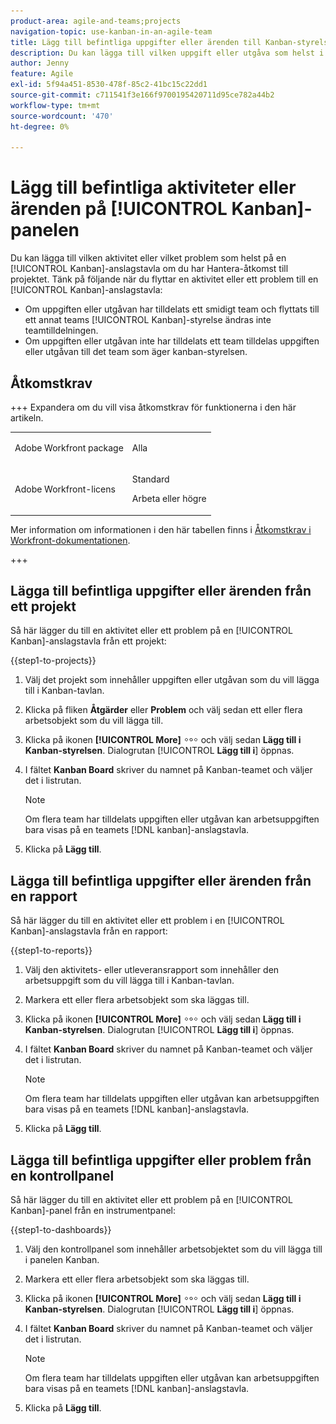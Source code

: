```yaml
---
product-area: agile-and-teams;projects
navigation-topic: use-kanban-in-an-agile-team
title: Lägg till befintliga uppgifter eller ärenden till Kanban-styrelsen
description: Du kan lägga till vilken uppgift eller utgåva som helst i en Kanban-tavla om du har behörigheten Hantera för projektet.
author: Jenny
feature: Agile
exl-id: 5f94a451-8530-478f-85c2-41bc15c22dd1
source-git-commit: c711541f3e166f9700195420711d95ce782a44b2
workflow-type: tm+mt
source-wordcount: '470'
ht-degree: 0%

---
```


# Lägg till befintliga aktiviteter eller ärenden på [!UICONTROL Kanban]-panelen

<!-- Audited: 4/2025 -->

Du kan lägga till vilken aktivitet eller vilket problem som helst på en [!UICONTROL Kanban]-anslagstavla om du har Hantera-åtkomst till projektet. Tänk på följande när du flyttar en aktivitet eller ett problem till en [!UICONTROL Kanban]-anslagstavla:

* Om uppgiften eller utgåvan har tilldelats ett smidigt team och flyttats till ett annat teams [!UICONTROL Kanban]-styrelse ändras inte teamtilldelningen.
* Om uppgiften eller utgåvan inte har tilldelats ett team tilldelas uppgiften eller utgåvan till det team som äger kanban-styrelsen.

## Åtkomstkrav

+++ Expandera om du vill visa åtkomstkrav för funktionerna i den här artikeln.

<table style="table-layout:auto"> 
 <col> 
 </col> 
 <col> 
 </col> 
 <tbody> 
  <tr> 
   <td role="rowheader">Adobe Workfront package</td> 
   <td> <p>Alla</p> </td> 
  </tr> 
  <tr> 
   <td role="rowheader">Adobe Workfront-licens</td> 
   <td> <p>Standard</p> 
   <p>Arbeta eller högre</p> </td> 
  </tr>
 </tbody> 
</table>

Mer information om informationen i den här tabellen finns i [Åtkomstkrav i Workfront-dokumentationen](/help/quicksilver/administration-and-setup/add-users/access-levels-and-object-permissions/access-level-requirements-in-documentation.md).

+++

## Lägga till befintliga uppgifter eller ärenden från ett projekt

Så här lägger du till en aktivitet eller ett problem på en [!UICONTROL Kanban]-anslagstavla från ett projekt:

{{step1-to-projects}}

1. Välj det projekt som innehåller uppgiften eller utgåvan som du vill lägga till i Kanban-tavlan.
1. Klicka på fliken **Åtgärder** eller **Problem** och välj sedan ett eller flera arbetsobjekt som du vill lägga till.
1. Klicka på ikonen **[!UICONTROL More]** ![Mer &#x200B;](assets/more-icon.png) och välj sedan **Lägg till i Kanban-styrelsen**. Dialogrutan [!UICONTROL **Lägg till i**] öppnas.
1. I fältet **Kanban Board** skriver du namnet på Kanban-teamet och väljer det i listrutan.

   >[!NOTE]
   >
   >Om flera team har tilldelats uppgiften eller utgåvan kan arbetsuppgiften bara visas på en teamets [!DNL kanban]-anslagstavla.

1. Klicka på **Lägg till**.


## Lägga till befintliga uppgifter eller ärenden från en rapport

Så här lägger du till en aktivitet eller ett problem i en [!UICONTROL Kanban]-anslagstavla från en rapport:

{{step1-to-reports}}

1. Välj den aktivitets- eller utleveransrapport som innehåller den arbetsuppgift som du vill lägga till i Kanban-tavlan.
1. Markera ett eller flera arbetsobjekt som ska läggas till.
1. Klicka på ikonen **[!UICONTROL More]** ![Mer &#x200B;](assets/more-icon.png) och välj sedan **Lägg till i Kanban-styrelsen**. Dialogrutan [!UICONTROL **Lägg till i**] öppnas.
1. I fältet **Kanban Board** skriver du namnet på Kanban-teamet och väljer det i listrutan.

   >[!NOTE]
   >
   >Om flera team har tilldelats uppgiften eller utgåvan kan arbetsuppgiften bara visas på en teamets [!DNL kanban]-anslagstavla.

1. Klicka på **Lägg till**.



## Lägga till befintliga uppgifter eller problem från en kontrollpanel

Så här lägger du till en aktivitet eller ett problem på en [!UICONTROL Kanban]-panel från en instrumentpanel:

{{step1-to-dashboards}}

1. Välj den kontrollpanel som innehåller arbetsobjektet som du vill lägga till i panelen Kanban.
1. Markera ett eller flera arbetsobjekt som ska läggas till.
1. Klicka på ikonen **[!UICONTROL More]** ![Mer &#x200B;](assets/more-icon.png) och välj sedan **Lägg till i Kanban-styrelsen**. Dialogrutan [!UICONTROL **Lägg till i**] öppnas.
1. I fältet **Kanban Board** skriver du namnet på Kanban-teamet och väljer det i listrutan.

   >[!NOTE]
   >
   >Om flera team har tilldelats uppgiften eller utgåvan kan arbetsuppgiften bara visas på en teamets [!DNL kanban]-anslagstavla.

1. Klicka på **Lägg till**.